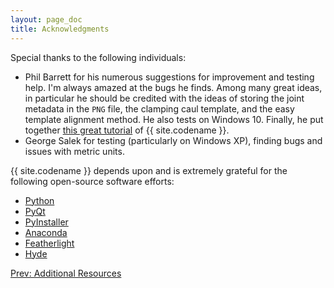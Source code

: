 ```yaml
---
layout: page_doc
title: Acknowledgments
---
```


Special thanks to the following individuals:

* Phil Barrett for his numerous suggestions for improvement and testing help.
I'm always amazed at the bugs he finds.  Among many great ideas, in particular
he should be credited with the ideas of storing the joint metadata in the
`PNG` file, the clamping caul template, and the easy template alignment method.  He
also tests on Windows 10.  Finally, he put together [this great tutorial](http://philliplynebarrett.wix.com/philsbunker#!custom-box-joints/f9xbm)
of {{ site.codename }}.
* George Salek for testing (particularly on Windows XP), finding bugs and
issues with metric units.

{{ site.codename }} depends upon and is extremely grateful for the following
open-source software efforts:

* [Python](http://www.python.org)
* [PyQt](http://sourceforge.net/projects/pyqt/)
* [PyInstaller](http://www.pyinstaller.org/)
* [Anaconda](https://www.continuum.io/)
* [Featherlight](http://noelboss.github.io/featherlight/)
* [Hyde](http://hyde.getpoole.com/)

<div id="textbox">
  <p class="alignleft">
    <a href="{{ site.baseurl }}/additional_resources/">Prev: Additional Resources</a>
  </p>
</div>
<div style="clear: both;"></div>
